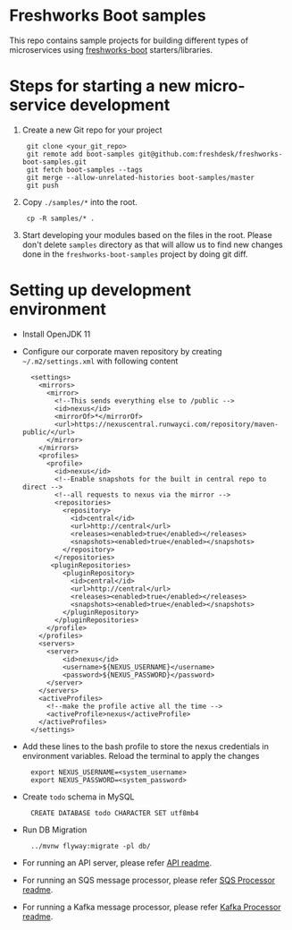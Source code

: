 # Freshworks Boot samples

This repo contains sample projects for building different types of microservices using
[freshworks-boot](https://github.com/freshdesk/freshworks-boot/) starters/libraries.

Steps for starting a new micro-service development
==============
1. Create a new Git repo for your project

        git clone <your_git_repo>
        git remote add boot-samples git@github.com:freshdesk/freshworks-boot-samples.git
        git fetch boot-samples --tags
        git merge --allow-unrelated-histories boot-samples/master
        git push
    
1. Copy `./samples/*` into the root.

        cp -R samples/* .
    
1. Start developing your modules based on the files in the root. Please don't delete `samples` directory as that will
allow us to find new changes done in the `freshworks-boot-samples` project by doing git diff.

Setting up development environment
==================================
* Install OpenJDK 11
* Configure our corporate maven repository by creating `~/.m2/settings.xml` with following content

        <settings>
          <mirrors>
            <mirror>
              <!--This sends everything else to /public -->
              <id>nexus</id>
              <mirrorOf>*</mirrorOf>
              <url>https://nexuscentral.runwayci.com/repository/maven-public/</url>
            </mirror>
          </mirrors>
          <profiles>
            <profile>
              <id>nexus</id>
              <!--Enable snapshots for the built in central repo to direct -->
              <!--all requests to nexus via the mirror -->
              <repositories>
                <repository>
                  <id>central</id>
                  <url>http://central</url>
                  <releases><enabled>true</enabled></releases>
                  <snapshots><enabled>true</enabled></snapshots>
                </repository>
              </repositories>
             <pluginRepositories>
                <pluginRepository>
                  <id>central</id>
                  <url>http://central</url>
                  <releases><enabled>true</enabled></releases>
                  <snapshots><enabled>true</enabled></snapshots>
                </pluginRepository>
              </pluginRepositories>
            </profile>
          </profiles>
          <servers>
            <server>
                <id>nexus</id>
                <username>${NEXUS_USERNAME}</username>
                <password>${NEXUS_PASSWORD}</password>
            </server>
          </servers>
          <activeProfiles>
            <!--make the profile active all the time -->
            <activeProfile>nexus</activeProfile>
          </activeProfiles>
        </settings>

* Add these lines to the bash profile to store the nexus credentials in environment variables. Reload the terminal to apply the changes

        export NEXUS_USERNAME=<system_username>
        export NEXUS_PASSWORD=<system_password>
        
* Create `todo` schema in MySQL

        CREATE DATABASE todo CHARACTER SET utf8mb4
    
* Run DB Migration

        ../mvnw flyway:migrate -pl db/
        
* For running an API server, please refer [API readme](./api/README.md).
* For running an SQS message processor, please refer [SQS Processor readme](./sqs-processor/README.md).
* For running a Kafka message processor, please refer [Kafka Processor readme](./kafka-processor/README.md).
